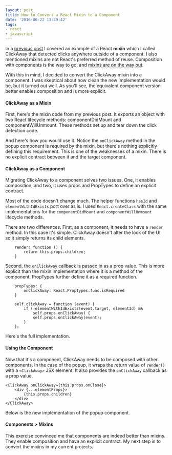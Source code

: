 ```yaml
---
layout: post
title: How to Convert a React Mixin to a Component
date: '2016-06-22 13:39:42'
tags:
- react
- javascript
---
```


In a [previous post](/posts/2016/06/react-by-example-mixins) I covered an example of a React **mixin** which I called ClickAway that detected clicks anywhere outside of a component. I also mentioned mixins are not React's preferred method of reuse. Composition with components is the way to go, and [mixins are on the way out](https://medium.com/@dan_abramov/mixins-are-dead-long-live-higher-order-components-94a0d2f9e750#.rdurthwrj).

With this in mind, I decided to convert the ClickAway mixin into a component. I was skeptical about how clean the new implementation would be, but it turned out well. As you'll see, the equivalent component version better enables composition and is more explicit.

#### ClickAway as a Mixin

First, here's the mixin code from my previous post. It exports an object with two React lifecycle methods: componentDidMount and componentWillUnmount. These methods set up and tear down the click detection code.

<script src="https://gist.github.com/joebuschmann/9a1944ea8c8f36557234.js"></script>

And here's how you would use it. Notice the `onClickAway` method in the popup component is required by the mixin, but there's nothing explicitly defining this requirement. This is one of the weaknesses of a mixin. There is no explicit contract between it and the target component.

<script src="https://gist.github.com/joebuschmann/496739e921fa4fc6d0c4d76aa8c37a70.js"></script>

#### ClickAway as a Component

Migrating ClickAway to a component solves two issues. One, it enables composition, and two, it uses props and PropTypes to define an explicit contract.

Most of the code doesn't change much. The helper functions `hasId` and `elementWithIdExists` port over as is. I used `React.createClass` with the same implementations for the `componentDidMount` and `componentWillUnmount` lifecycle methods.

There are two differences. First, as a component, it needs to have a `render` method. In this case it's simple. ClickAway doesn't alter the look of the UI so it simply returns its child elements.

```
    render: function () {
        return this.props.children;
    }
```

Second, the `onClickAway` callback is passed in as a prop value. This is more explicit than the mixin implementation where it is a method of the component. PropTypes further define it as a required function.

```
    propTypes: {
        onClickAway: React.PropTypes.func.isRequired
    }
```

```
    self.clickAway = function (event) {
        if (!elementWithIdExists(event.target, elementId) &&
            self.props.onClickAway) {
            self.props.onClickAway(event);
        }
    };
```

Here's the full implementation.

<script src="https://gist.github.com/joebuschmann/ec30f22d9bb5a83db6c73691374417db.js"></script>

#### Using the Component

Now that it's a component, ClickAway needs to be composed with other components. In the case of the popup, it wraps the return value of `render()` with a `<ClickAway>` JSX element. It also provides the `onClickAway` callback as a prop value.

```
<ClickAway onClickAway={this.props.onClose}>
    <div {...elementProps}>
        {this.props.children}
    </div>
</ClickAway>
```
Below is the new implementation of the popup component.

<script src="https://gist.github.com/joebuschmann/1c75521aa233fd41fed881eaa8aa69f3.js"></script>

#### Components > Mixins

This exercise convinced me that components are indeed better than mixins. They enable composition and have an explicit contract. My next step is to convert the mixins in my current projects.



